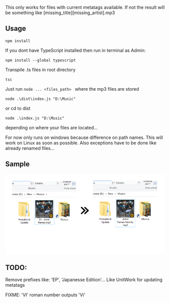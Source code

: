 This only works for files with current metatags available. If not the result will be something like \[missing_title]\[missing_artist].mp3

## Usage

```
npm install
```

If you dont have TypeScript installed then run in terminal as Admin:
```
npm install --global typescript
```

Transpile .ts files in root directory
```
tsc
```

Just run ``node ... <files_path> `` where the mp3 files are stored

```
node .\dist\index.js "D:\Music"
```
or cd to dist
```
node .\index.js "D:\Music"
```
depending on where your files are located...

For now only runs on windows because difference on path names. This will work on Linux as soon as possible. Also exceptions have to be done like already renamed files...


## Sample



![Sample image](/test.png)

## TODO:

Remove prefixes like: 'EP', 'Japanesse Edition'...
Like UnitWork for updating metatags

FIXME: 'VI' roman number outputs 'Vi'